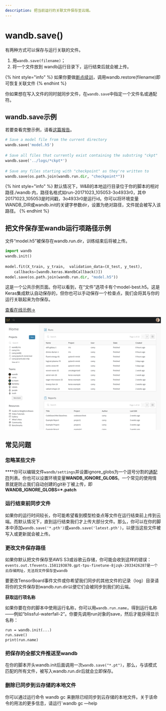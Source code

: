 ```yaml
---
description: 把当前运行的关联文件保存至云端。
---
```


# wandb.save\(\)

有两种方式可以保存与运行关联的文件。

1.  用`wandb.save(filename)`；
2. 将一个文件放到 wandb运行目录下，运行结束后就会被上传。

{% hint style="info" %}
 如果你要做[断点续训](https://app.gitbook.com/@weights-and-biases/s/docs/library/resuming)，调用wandb.restore\(filename\)即可恢复关联文件
{% endhint %}

你如果想在写入文件的同时就同步文件，在`wandb.save`中指定一个文件名或通配符。

## **wandb.save示例**

 若要查看完整示例，请看[这篇报告](https://wandb.ai/lavanyashukla/save_and_restore/reports/Saving-and-Restoring-Models-with-W&B--Vmlldzo3MDQ3Mw)。

```python
# Save a model file from the current directory
wandb.save('model.h5')

# Save all files that currently exist containing the substring "ckpt"
wandb.save('../logs/*ckpt*')

# Save any files starting with "checkpoint" as they're written to
wandb.save(os.path.join(wandb.run.dir, "checkpoint*"))
```

{% hint style="info" %}
默认情况下，W&B的本地运行目录位于你的脚本的相对路径./wandb 内，路径名格式如run-20171023\_105053-3o4933r0，其中20171023\_105053是时间戳，3o4933r0是运行id。你可以将环境变量WANDB\_DIR或wandb.init的关键字参数dir，设置为绝对路径，文件就会被写入该路径。
{% endhint %}

##  **把文件保存至wandb运行项路径示例**

 文件“model.h5”被保存在wandb.run.dir，训练结束后将被上传。

```python
import wandb
wandb.init()

model.fit(X_train, y_train,  validation_data=(X_test, y_test),
    callbacks=[wandb.keras.WandbCallback()])
model.save(os.path.join(wandb.run.dir, "model.h5"))
```

 这是一个公共示例页面。你可以看到，在“文件”选项卡有个model-best.h5。这是Keras集成默认自动保存的，但你也可以手动保存一个检查点，我们会将其与你的运行关联起来为你保存。

 [查看在线示例→](https://wandb.ai/wandb/neurips-demo/runs/206aacqo/files)​

![](../.gitbook/assets/image%20%2839%29%20%286%29%20%281%29%20%285%29.png)

##  **常见问题**

###  **忽略某些文件**

 ****你可以编辑文件`wandb/settings`并设置ignore\_globs为一个逗号分割的[通配符](https://en.wikipedia.org/wiki/Glob_%28programming%29)列表。你也可以设置环境变量**WANDB\_IGNORE\_GLOBS**。一个常见的使用情景就是防止我们自动创建的git补丁被上传，即**WANDB\_IGNORE\_GLOBS=\*.patch**

###   **运行结束前同步文件**

 如果你的运行时间较长，你可能希望看到模型检查点等文件在运行结束前上传到云端。而默认情况下，直到运行结束我们才上传大部分文件。那么，你可以在你的脚本中添加`wandb.save('*.pth')`或`wandb.save('latest.pth')`，以便当这些文件被写入或更新就会被上传。

###  **更改文件保存路径**

如果你默认把文件保存至AWS S3或谷歌云存储，你可能会收到这样的错误：`events.out.tfevents.1581193870.gpt-tpu-finetune-8jzqk-2033426287是一个云存储网址，无法将文件保存至wandb`

要更改TensorBoard事件文件或你希望我们同步的其他文件的记录（log）目录请将你的文件保存到wandb.run.dir以便它们会被同步到我们的云端。

**获取运行项名称**

如果你要在你的脚本中使用运行名称，你可以用`wandb.run.name`，得到运行名称——例如“blissful-waterfall-2”。你要先调用run对象的save，然后才能获得显示名称：

```text
run = wandb.init(...)
run.save()
print(run.name)
```

### **把保存的全部文件推送至wandb**

  在你的脚本开头wandb.init后面调用一次`wandb.save("*.pt")`，那么，与该模式匹配的所有文件，被写入wandb.run.dir后就会立即保存。

###  **删除已同步到云存储的本地文件**

  你可以通过运行命令 wandb gc 来删除已经同步到云存储的本地文件。关于该命令的用法的更多信息，请运行\`wandb gc —help

